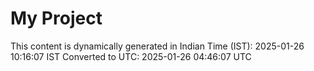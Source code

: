 # My Project

This content is dynamically generated in Indian Time (IST): 2025-01-26 10:16:07 IST
Converted to UTC: 2025-01-26 04:46:07 UTC
